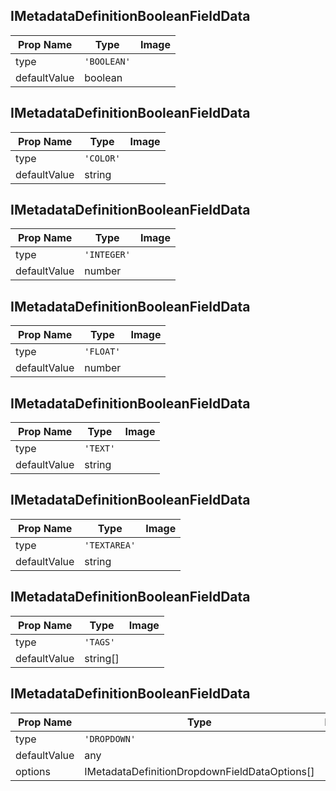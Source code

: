 ## IMetadataDefinitionBooleanFieldData
| Prop Name | Type | Image |
|--------------|----------|--------------|
| type | `'BOOLEAN'` | |
| defaultValue | boolean | |

## IMetadataDefinitionBooleanFieldData
| Prop Name | Type | Image |
|--------------|----------|--------------|
| type | `'COLOR'` | |
| defaultValue | string | |

## IMetadataDefinitionBooleanFieldData
| Prop Name | Type | Image |
|--------------|----------|--------------|
| type | `'INTEGER'` | |
| defaultValue | number | |

## IMetadataDefinitionBooleanFieldData
| Prop Name | Type | Image |
|--------------|----------|--------------|
| type | `'FLOAT'` | |
| defaultValue | number | |

## IMetadataDefinitionBooleanFieldData
| Prop Name | Type | Image |
|--------------|----------|--------------|
| type | `'TEXT'` | |
| defaultValue | string | |

## IMetadataDefinitionBooleanFieldData
| Prop Name | Type | Image |
|--------------|----------|--------------|
| type | `'TEXTAREA'` | |
| defaultValue | string | |

## IMetadataDefinitionBooleanFieldData
| Prop Name | Type | Image |
|--------------|----------|--------------|
| type | `'TAGS'` | |
| defaultValue | string[] | |

## IMetadataDefinitionBooleanFieldData
| Prop Name | Type | Image |
|--------------|----------|--------------|
| type | `'DROPDOWN'` |
| defaultValue | any | |
| options | IMetadataDefinitionDropdownFieldDataOptions<any>[] | |
